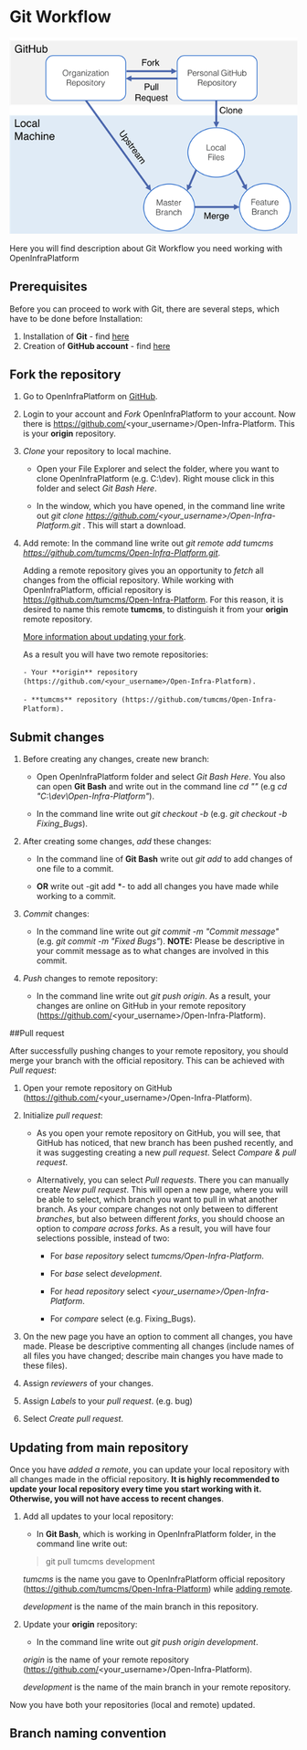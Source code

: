 # Git Workflow

![](./fig/Git_Workflow.png)

Here you will find description about Git Workflow you need working with OpenInfraPlatform

## Prerequisites 

Before you can proceed to work with Git, there are several steps, which have to be done before Installation: 

1. Installation of **Git** - find [here](https://git-scm.com/book/en/v2/Getting-Started-Installing-Git)
2. Creation of **GitHub account** - find [here](https://github.com/)

## Fork the repository

1. Go to OpenInfraPlatform on [GitHub](https://github.com/tumcms/Open-Infra-Platform).

2. Login to your account and *Fork* OpenInfraPlatform to your account. Now there is https://github.com/<your_username>/Open-Infra-Platform. This is your **origin** repository. 

3. *Clone* your repository to local machine.

	- Open your File Explorer and select the folder, where you want to clone OpenInfraPlatform (e.g. C:\dev). Right mouse click in this folder and select *Git Bash Here*.

	- In the window, which you have opened, in the command line write out *git clone https://github.com/<your_username>/Open-Infra-Platform.git* . This will start a download.

 4. <a name="Remote"></a> Add remote:  In the command line write out *git remote add tumcms https://github.com/tumcms/Open-Infra-Platform.git*. 

	Adding a remote repository gives you an opportunity to *fetch* all changes from the official repository. While working with OpenInfraPlatform, official repository is https://github.com/tumcms/Open-Infra-Platform. For this reason, it is desired to name this remote **tumcms**, to distinguish it from your **origin** remote repository.  

	[More information about updating your fork](#Updating). 

	As a result you will have two remote repositories: 

		- Your **origin** repository (https://github.com/<your_username>/Open-Infra-Platform).

		- **tumcms** repository (https://github.com/tumcms/Open-Infra-Platform).

## Submit changes 

1. Before creating any changes, create new branch: 
 
	- Open OpenInfraPlatform folder and select *Git Bash Here*. You also can open **Git Bash** and write out in the command line *cd "<Path to OpenInfraPlatform>"* (e.g  *cd  "C:\dev\Open-Infra-Platform"*).

	- In the command line write out *git checkout -b <branchname>* (e.g. *git checkout -b Fixing_Bugs*).

2. After creating some changes, *add* these changes:

	- In the command line of **Git Bash** write out *git add <filename>* to add changes of one file to a commit. 

	- **OR** write out -git add *- to add all changes you have made while working to a commit. 

3. *Commit* changes:

	- In the command line write out *git commit -m "Commit message"* (e.g. *git commit -m "Fixed Bugs"*). **NOTE:** Please be descriptive in your commit message as to what changes are involved in this commit.

4. *Push* changes to remote repository: 

	- In the command line write out *git push origin*. As a result, your changes are online on GitHub in your remote repository (https://github.com/<your_username>/Open-Infra-Platform). 

##Pull request 

After successfully pushing changes to your remote repository, you should merge your branch with the official repository. This can be achieved with *Pull request*:

1. Open your remote repository on GitHub (https://github.com/<your_username>/Open-Infra-Platform).

2. Initialize *pull request*:

	- As you open your remote repository on GitHub, you will see, that GitHub has noticed, that new branch has been pushed recently, and it was suggesting creating a new *pull request*. Select *Compare & pull request*. 

	- Alternatively, you can select *Pull requests*. There you can manually create *New pull request*. This will open a new page, where you will be able to select, which branch you want to pull in what another branch. As your compare changes not only between to different *branches*, but also between different *forks*, you should choose an option to *compare across forks*. As a result, you will have four selections possible, instead of two:
		
		- For *base repository* select *tumcms/Open-Infra-Platform*.

		- For *base* select *development*.

		- For *head repository* select *<your_username>/Open-Infra-Platform*.

		- For *compare* select *<branchname>* (e.g. Fixing_Bugs).


3. On the new page you have an option to comment all changes, you have made. Please be descriptive commenting all changes (include names of all files you have changed; describe main changes you have made to these files). 

4. Assign *reviewers* of your changes.

5. Assign *Labels* to your *pull request*. (e.g. bug)

6. Select *Create pull request*.

## <a name="Updating"></a> Updating from main repository 

Once you have *added a remote*, you can update your local repository with all changes made in the official repository. **It is highly recommended to update your local repository every time you start working with it. Otherwise, you will not have access to recent changes**. 

1. Add all updates to your local repository: 

	- In **Git Bash**, which is working in OpenInfraPlatform folder, in the command line write out:
	 > git pull tumcms development

	*tumcms* is the name you gave to OpenInfraPlatform official repository (https://github.com/tumcms/Open-Infra-Platform) while [adding remote](#Remote). 
	
	*development* is the name of the main branch in this repository. 

2. Update your **origin** repository:

	- In the command line write out *git push origin development*. 

	*origin* is the name of your remote repository (https://github.com/<your_username>/Open-Infra-Platform). 
	
	*development* is the name of the main branch in your remote repository. 

Now you have both your repositories (local and remote) updated. 

## Branch naming convention
